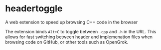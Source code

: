 headertoggle
===
A web extension to speed up browsing C++ code in the browser

The extension binds `Alt+C` to toggle between `.cpp` and `.h` in the URL. 
This allows for fast switching between header and implemenation files when browsing code on GitHub, or other tools such as OpenGrok.


